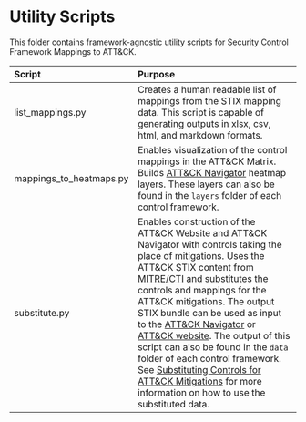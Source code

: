 # Utility Scripts

This folder contains framework-agnostic utility scripts for Security Control Framework Mappings to ATT&CK. 

| Script | Purpose |
|:-------|:--------|
| list_mappings.py | Creates a human readable list of mappings from the STIX mapping data. This script is capable of generating outputs in xlsx, csv, html, and markdown formats. |
| mappings_to_heatmaps.py | Enables visualization of the control mappings in the ATT&CK Matrix. Builds [ATT&CK Navigator](https://github.com/mitre-attack/attack-navigator) heatmap layers. These layers can also be found in the `layers` folder of each control framework. |
| substitute.py | Enables construction of the ATT&CK Website and ATT&CK Navigator with controls taking the place of mitigations. Uses the ATT&CK STIX content from [MITRE/CTI](https://github.com/mitre/cti) and substitutes the controls and mappings for the ATT&CK mitigations. The output STIX bundle can be used as input to the [ATT&CK Navigator](https://github.com/mitre-attack/attack-navigator) or [ATT&CK website](https://github.com/mitre-attack/attack-website). The output of this script can also be found in the `data` folder of each control framework. See [Substituting Controls for ATT&CK Mitigations](/docs/visualizations.md#substituting-controls-for-attck-mitigations) for more information on how to use the substituted data. |

